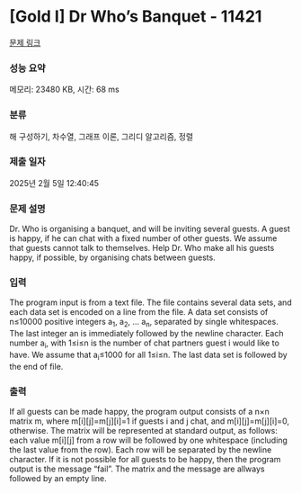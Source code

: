 # [Gold I] Dr Who’s Banquet - 11421 

[문제 링크](https://www.acmicpc.net/problem/11421) 

### 성능 요약

메모리: 23480 KB, 시간: 68 ms

### 분류

해 구성하기, 차수열, 그래프 이론, 그리디 알고리즘, 정렬

### 제출 일자

2025년 2월 5일 12:40:45

### 문제 설명

<p>Dr. Who is organising a banquet, and will be inviting several guests. A guest is happy, if he can chat with a fixed number of other guests. We assume that guests cannot talk to themselves. Help Dr. Who make all his guests happy, if possible, by organising chats between guests.</p>

### 입력 

 <p>The program input is from a text file. The file contains several data sets, and each data set is encoded on a line from the file. A data set consists of n≤10000 positive integers a<sub>1</sub>, a<sub>2</sub>, … a<sub>n</sub>, separated by single whitespaces. The last integer an is immediately followed by the newline character. Each number a<sub>i</sub>, with 1≤i≤n is the number of chat partners guest i would like to have. We assume that a<sub>i</sub>≤1000 for all 1≤i≤n. The last data set is followed by the end of file.</p>

### 출력 

 <p>If all guests can be made happy, the program output consists of a n×n matrix m, where m[i][j]=m[j][i]=1 if guests i and j chat, and m[i][j]=m[j][i]=0, otherwise. The matrix will be represented at standard output, as follows: each value m[i][j] from a row will be followed by one whitespace (including the last value from the row). Each row will be separated by the newline character. If it is not possible for all guests to be happy, then the program output is the message “fail”. The matrix and the message are allways followed by an empty line.</p>

